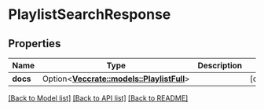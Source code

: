 # PlaylistSearchResponse

## Properties

Name | Type | Description | Notes
------------ | ------------- | ------------- | -------------
**docs** | Option<[**Vec<crate::models::PlaylistFull>**](PlaylistFull.md)> |  | [optional]

[[Back to Model list]](../README.md#documentation-for-models) [[Back to API list]](../README.md#documentation-for-api-endpoints) [[Back to README]](../README.md)


